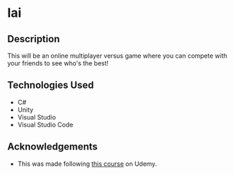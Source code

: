 # Iai

## Description
This will be an online multiplayer versus game where you can compete with your friends to see who's the best!

## Technologies Used
* C#
* Unity
* Visual Studio
* Visual Studio Code

## Acknowledgements
* This was made following [this course](https://www.udemy.com/course/unity-online-multiplayer/) on Udemy.
